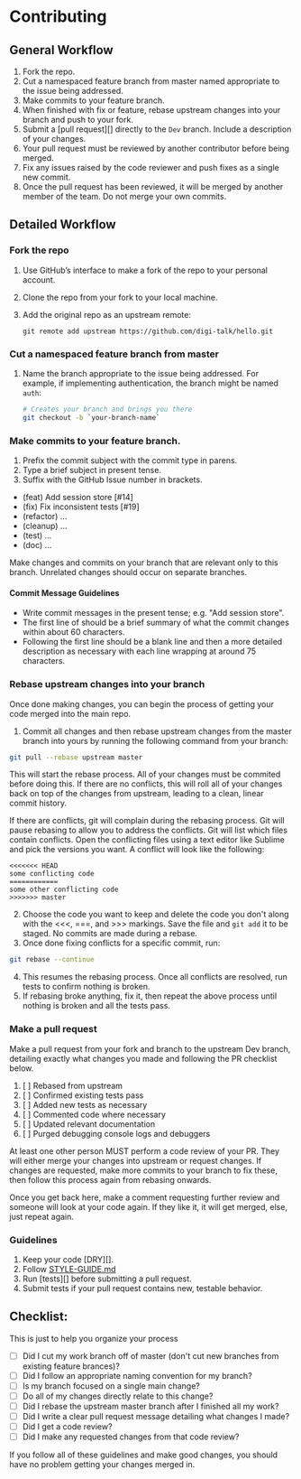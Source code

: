 # Contributing

## General Workflow

1. Fork the repo.
2. Cut a namespaced feature branch from master named appropriate to the issue being addressed.
3. Make commits to your feature branch.
4. When finished with fix or feature, rebase upstream changes into your branch and push to your fork.
5. Submit a [pull request][] directly to the `Dev` branch.  Include a description of your changes.
6. Your pull request must be reviewed by another contributor before being merged.
7. Fix any issues raised by the code reviewer and push fixes as a single new commit.
8. Once the pull request has been reviewed, it will be merged by another member of the team.  Do not merge your own commits.

## Detailed Workflow

### Fork the repo

1. Use GitHub’s interface to make a fork of the repo to your personal account.
2. Clone the repo from your fork to your local machine.
3. Add the original repo as an upstream remote:

   ```
   git remote add upstream https://github.com/digi-talk/hello.git
   ```

### Cut a namespaced feature branch from master

1. Name the branch appropriate to the issue being addressed.  For example,
   if implementing authentication, the branch might be named `auth`:

   ```bash
   # Creates your branch and brings you there
   git checkout -b `your-branch-name`
   ```

### Make commits to your feature branch.

1. Prefix the commit subject with the commit type in parens.
2. Type a brief subject in present tense.
3. Suffix with the GitHub Issue number in brackets.
  - (feat) Add session store [#14]
  - (fix) Fix inconsistent tests [#19]
  - (refactor) ...
  - (cleanup) ...
  - (test) ...
  - (doc) ...

Make changes and commits on your branch that are relevant only to this branch.  Unrelated changes should occur on separate branches.

#### Commit Message Guidelines

- Write commit messages in the present tense; e.g. "Add session store".
- The first line of should be a brief summary of what the commit changes within about 60 characters.
- Following the first line should be a blank line and then a more detailed description as necessary with each line wrapping at around 75 characters.

### Rebase upstream changes into your branch

Once done making changes, you can begin the process of getting your code merged into the main repo.
1. Commit all changes and then rebase upstream changes from the master branch into yours by running the following command from your branch:

```bash
git pull --rebase upstream master
```

This will start the rebase process.  All of your changes must be commited before doing this.  If there are no conflicts, this will roll all of your changes back on top of the changes from upstream, leading to a clean, linear commit history.

If there are conflicts, git will complain during the rebasing process.  Git will pause rebasing to allow you to address the conflicts.  Git will list which files contain conflicts.  Open the conflicting files using a text editor like Sublime and pick the versions you want.  A conflict will look like the following:

```
<<<<<<< HEAD
some conflicting code
============
some other conflicting code
>>>>>>> master
```

2. Choose the code you want to keep and delete the code you don't along with the <<<, ===, and >>> markings.  Save the file and `git add` it to be staged.  No commits are made during a rebase.
3. Once done fixing conflicts for a specific commit, run:

```bash
git rebase --continue
```

4. This resumes the rebasing process.  Once all conflicts are resolved, run tests to confirm nothing is broken.
5. If rebasing broke anything, fix it, then repeat the above process until nothing is broken and all the tests pass.

### Make a pull request

Make a pull request from your fork and branch to the upstream Dev branch, detailing exactly what changes you made and following the PR checklist below.

1. [ ] Rebased from upstream
2. [ ] Confirmed existing tests pass
3. [ ] Added new tests as necessary
4. [ ] Commented code where necessary
5. [ ] Updated relevant documentation
6. [ ] Purged debugging console logs and debuggers

At least one other person MUST perform a code review of your PR.  They will either merge your changes into upstream or request changes.  If changes are requested, make more commits to your branch to fix these, then follow this process again from rebasing onwards.

Once you get back here, make a comment requesting further review and someone will look at your code again.  If they like it, it will get merged, else, just repeat again.

### Guidelines

1. Keep your code [DRY][].
2. Follow [STYLE-GUIDE.md](STYLE-GUIDE.md)
3. Run [tests][] before submitting a pull request.
4. Submit tests if your pull request contains new, testable behavior.

## Checklist:

This is just to help you organize your process

- [ ] Did I cut my work branch off of master (don't cut new branches from existing feature brances)?
- [ ] Did I follow an appropriate naming convention for my branch?
- [ ] Is my branch focused on a single main change?
- [ ] Do all of my changes directly relate to this change?
- [ ] Did I rebase the upstream master branch after I finished all my work?
- [ ] Did I write a clear pull request message detailing what changes I made?
- [ ] Did I get a code review?
- [ ] Did I make any requested changes from that code review?

If you follow all of these guidelines and make good changes, you should have no problem getting your changes merged in.


<!-- Links -->
[style guide]: https://github.com/hackreactor-labs/style-guide
[curriculum workflow diagram]: http://i.imgur.com/p0e4tQK.png
[cons of merge]: https://f.cloud.github.com/assets/1577682/1458274/1391ac28-435e-11e3-88b6-69c85029c978.png
[tools workflow diagram]: http://i.imgur.com/kzlrDj7.png
[Git Flow]: http://nvie.com/posts/a-successful-git-branching-model/
[GitHub Flow]: http://scottchacon.com/2011/08/31/github-flow.html
[Squash]: http://gitready.com/advanced/2009/02/10/squashing-commits-with-rebase.html
